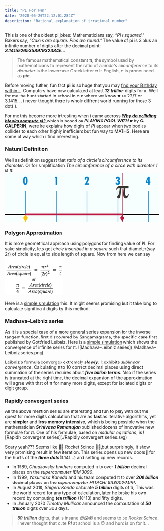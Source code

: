 ```yaml
---
title: "PI For Fun"
date: "2020-05-20T22:12:03.284Z"
description: "Rational explanation of irrational number"
---
```

This is one of the oldest pi jokes: Mathematicians say, *“Pi r squared.”* Bakers say, *“Cakes are square. Pies are round.”*
The value of pi is 3 plus an infinite number of digits after the decimal point: ***3.14159265358979323846…***
>The famous mathematical constant **π**, the symbol used by mathematicians to represent the ratio of a *circle's circumference* to its
>*diameter* is the lowercase Greek letter **π**.In English, **π** is pronounced as ***pie***.

Before moving futher, fun fact **pi** is so huge that you may [find your Birthday within it](https://www.angio.net/pi/).
Computers have now calculated at least ***12 trillion*** digits for π.
Well for me the hunt started in school in our where we know **π** as 22/7 or 3.1415..., i never thought there is whole diffrent world running for those 3 dot(.).


For me this become more intresting when i came accross [***Why do colliding blocks compute pi?***](https://www.youtube.com/watch?v=jsYwFizhncE&t=789s),which is based on ***PLAYING POOL WITH π*** by **G. GALPERIN**, were he explains how digits of *PI* appear when two bodies collides to each other highly inefficient but fun way to MATHS.
Here are some of way which i find interesting.

### Natural Definition
Well as definition suggest that *ratio of a circle's circumference to its diameter*.
Or for simplification *The circumference of a circle with diameter 1 is π*. [![Rolling unit circle](./640px-Pi-unrolled-720.gif)](https://en.wikipedia.org/wiki/File:Pi-unrolled-720.gif#/media/File:Pi-unrolled-720.gif)

### Polygon Approximation
It is more geometrical approach using polygons for finding value of PI. 
For sake simplicity, lets get *circle inscribed in a square* such that diameter(say 2r) of circle is equal to side length of square.
Now from here we can say 
![Pi cal by area](./math-20200521.png)

Here is a [simple simulation](http://) this. It might seems promising but it take long to calculate significant digits by this method.

### Madhava–Leibniz series
As it is a special case of a more general series expansion for the inverse tangent function, first discovered by Sangamagrama, the specific case first published by Gottfried Leibniz.
Here is a [simple simulation](http://) which shows the convergence of infinite series for π.
![Madhava–Leibniz series](./Madhava–Leibniz series.png)

Leibniz's formula converges extremely ***slowly***: it exhibits *sublinear convergence*. Calculating π to 10 correct decimal places using direct summation of the series requires about ***five billion terms***.
Also if the series is truncated at the right time, the decimal expansion of the approximation will agree with that of π for many more digits, except for isolated digits or digit group.

### Rapidly convergent series
All the above mention series are interesting and fun to play with but the quest for more digits calculation that are as **fast** as iterative algorithms, yet are **simpler** and **less memory intensive**, which is being possible when the mathematician ***Srinivasa Ramanujan*** published dozens of innovative new formulae for ***π***.
One of his formulae, based on *modular equations*, is
              ![Rapidly convergent series](./Rapidly convergent series.svg)

Scary yeah??? Seems like 🚀🚀 Rocket Scince 🚀🚀,but surprisingly, it show very promising result in few iteration.
This series opens up new doors🚪 for the hunts of the ***three dots***(3.141...) and setting up new records.

- In 1989, *Chudnovsky brothers* computed π to over ***1 billion*** decimal places on the *supercomputer IBM 3090*.
- In 1999, *Yasumasa Kanada* and his team computed π to over ***200 billion*** decimal places on the *supercomputer HITACHI SR8000/MPP*.
- In August 2010, *Shigeru Kondo* calculate ***5 trillion*** digits of π, This was the world record for any type of calculation, later he broke his own record by computing ***ten trillion*** (10^13) and fifty digits.
- In January 2020 *Timothy Mullican* announced the computation of ***50 trillion*** digits over 303 days.

>***50 trillion*** digits, that is insane *😱😱😱* and seems to be *Rocket Scince*.
>I never thought that cute ***PI*** at school is a 😈 and hunt is on for it...
